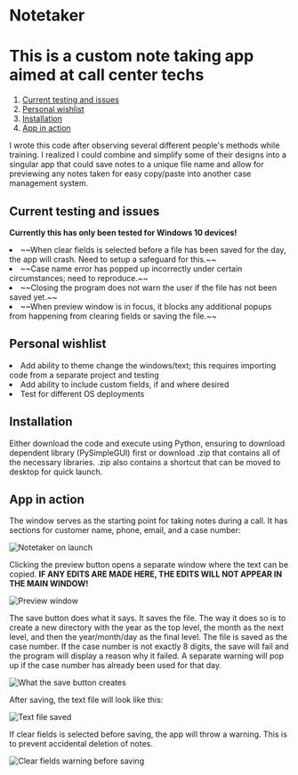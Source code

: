 # Notetaker
<h1> This is a custom note taking app aimed at call center techs </h1>

1. [Current testing and issues](#Issues)
2. [Personal wishlist](#Wishlist)
3. [Installation](#Installation)
4. [App in action](#Action)

I wrote this code after observing several different people's methods while training. I realized I could combine and simplify some of their designs into a singular app that could save notes to a unique file name and allow for previewing any notes taken for easy copy/paste into another case management system.

<a name="Issues"> </a>

<h2> Current testing and issues </h2>

__Currently this has only been tested for Windows 10 devices!__

<li> ~~When clear fields is selected before a file has been saved for the day, the app will crash. Need to setup a safeguard for this.~~ </li>
<li> ~~Case name error has popped up incorrectly under certain circumstances; need to reproduce.~~ </li>
<li> ~~Closing the program does not warn the user if the file has not been saved yet.~~ </li>
<li> ~~When preview window is in focus, it blocks any additional popups from happening from clearing fields or saving the file.~~ </li>

<a name="Wishlist"> </a>

<h2> Personal wishlist </h2>

<li> Add ability to theme change the windows/text; this requires importing code from a separate project and testing </li>
<li> Add ability to include custom fields, if and where desired </li>
<li> Test for different OS deployments </li>

<a name="Installation"> </a>

<h2> Installation </h2>

Either download the code and execute using Python, ensuring to download dependent library (PySimpleGUI) first or download .zip that contains all of the necessary libraries. .zip also contains a shortcut that can be moved to desktop for quick launch.

<a name="Action"> </a>

<h2> App in action </h2>

The window serves as the starting point for taking notes during a call. It has sections for customer name, phone, email, and a case number:

![Notetaker on launch](https://user-images.githubusercontent.com/81875107/172763672-46adb693-d539-4cc1-a1d7-105085e5e533.png)

Clicking the preview button opens a separate window where the text can be copied. __IF ANY EDITS ARE MADE HERE, THE EDITS WILL NOT APPEAR IN THE MAIN WINDOW!__

![Preview window](https://user-images.githubusercontent.com/81875107/172763827-a76b05b4-1a02-4d6e-b087-41e74e7017e1.png)

The save button does what it says. It saves the file. The way it does so is to create a new directory with the year as the top level, the month as the next level, and then the year/month/day as the final level. The file is saved as the case number. If the case number is not exactly 8 digits, the save will fail and the program will display a reason why it failed. A separate warning will pop up if the case number has already been used for that day.

![What the save button creates](https://user-images.githubusercontent.com/81875107/172764061-8cc34b97-03c4-4841-8d31-921b724320ea.png)

After saving, the text file will look like this:

![Text file saved](https://user-images.githubusercontent.com/81875107/172764518-b3f4599d-a02b-4deb-9884-ec9f994298dc.png)

If clear fields is selected before saving, the app will throw a warning. This is to prevent accidental deletion of notes.

![Clear fields warning before saving](https://user-images.githubusercontent.com/81875107/172764587-7c18959b-fb94-4241-9e7a-82acc6eca93b.png)
